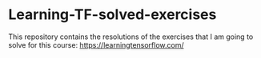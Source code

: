 # Learning-TF-solved-exercises
 This repository contains the resolutions of the exercises that I am going to solve for this course: https://learningtensorflow.com/
